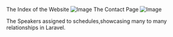The Index of the Website
![Image](https://github.com/user-attachments/assets/995ed665-8e20-4623-b0d5-e2bf9993c7b6)
The Contact Page
![Image](https://github.com/user-attachments/assets/c8c04109-830c-42eb-9227-68196ee5b9e6)

The Speakers assigned to schedules,showcasing many to many relationships in Laravel.

